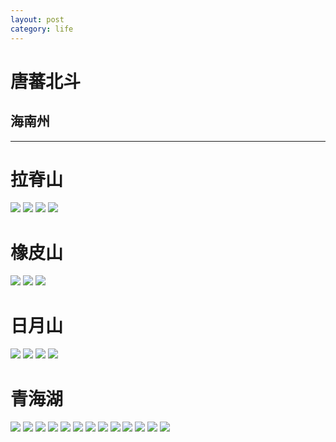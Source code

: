 ```yaml
---
layout: post
category: life
---
```


# 唐蕃北斗
## 海南州
---

# 拉脊山

![](http://ww4.sinaimg.cn/mw690/89d0a2e1jw1f8nk5z3d1aj218g0lw46n.jpg)
![](http://ww4.sinaimg.cn/mw690/89d0a2e1jw1f8nk5wbrznj218g0tmdsw.jpg)
![](http://ww3.sinaimg.cn/mw690/89d0a2e1jw1f8nk5ygohpj218g0tmak0.jpg)
![](http://ww1.sinaimg.cn/mw690/89d0a2e1jw1f8nk5x8u7dj218g0tm47l.jpg)

# 橡皮山

![](http://ww1.sinaimg.cn/mw690/89d0a2e1jw1f8nk5ztyd2j217a0suqak.jpg)
![](http://ww1.sinaimg.cn/mw690/89d0a2e1jw1f8nk61j2z2j218g0tm4eq.jpg)
![](http://ww2.sinaimg.cn/mw690/89d0a2e1jw1f8nk63lqp0j218g0tmwpi.jpg)

# 日月山

![](http://ww4.sinaimg.cn/mw690/89d0a2e1jw1f8nk64i2i0j214m0on7c1.jpg)
![](http://ww2.sinaimg.cn/mw690/89d0a2e1jw1f8nk66sfcwj218g0tmtjf.jpg)
![](http://ww3.sinaimg.cn/mw690/89d0a2e1jw1f8nk65t695j218g0tmk0r.jpg)
![](http://ww3.sinaimg.cn/mw690/89d0a2e1jw1f8nk67h5tmj215z0in0xx.jpg)

# 青海湖

![](http://ww3.sinaimg.cn/mw690/89d0a2e1jw1f8nk68q0m6j218g0tmn75.jpg)
![](http://ww4.sinaimg.cn/mw690/89d0a2e1jw1f8nk69xd2yj216z0ms103.jpg)
![](http://ww2.sinaimg.cn/mw690/89d0a2e1jw1f8nk6baw01j218g0pu4az.jpg)
![](http://ww3.sinaimg.cn/mw690/89d0a2e1jw1f8nk6c28q3j218g0kg7c6.jpg)
![](http://ww1.sinaimg.cn/mw690/89d0a2e1jw1f8nk6cxxhrj218g0tmdp0.jpg)
![](http://ww4.sinaimg.cn/mw690/89d0a2e1jw1f8nk6ds0r6j218g0tm46l.jpg)
![](http://ww3.sinaimg.cn/mw690/89d0a2e1jw1f8nk6euhsvj218g0tm47a.jpg)
![](http://ww2.sinaimg.cn/mw690/89d0a2e1jw1f8nk6g91soj217a0suwnv.jpg)
![](http://ww3.sinaimg.cn/mw690/89d0a2e1jw1f8nk6hhp8gj218g0tmqfw.jpg)
![](http://ww2.sinaimg.cn/mw690/89d0a2e1jw1f8nk6ifra8j20qj0sutek.jpg)
![](http://ww4.sinaimg.cn/mw690/89d0a2e1jw1f8nk6j84q4j20o10gitc9.jpg)
![](http://ww1.sinaimg.cn/mw690/89d0a2e1jw1f8nk6m2eauj215t0ron4s.jpg)
![](http://ww1.sinaimg.cn/mw690/89d0a2e1jw1f8nk6msk6bj218g0tmths.jpg)
